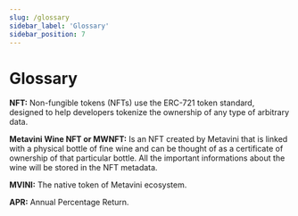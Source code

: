 ```yaml
---
slug: /glossary
sidebar_label: 'Glossary'
sidebar_position: 7
---
```


# Glossary

**NFT:** Non-fungible tokens (NFTs) use the ERC-721 token standard, designed to help developers tokenize the ownership of any type of arbitrary data.

**Metavini Wine NFT or MWNFT:** Is an NFT created by Metavini that is linked with a physical bottle of fine wine and can be thought of as a certificate of ownership of that particular bottle. All the important informations about the wine will be stored in the NFT metadata.

**MVINI:** The native token of Metavini ecosystem.

**APR:** Annual Percentage Return.